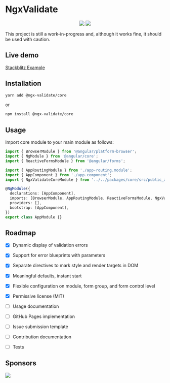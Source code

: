 # NgxValidate

<p align="center">
  <img src="https://img.shields.io/github/license/ng-turkey/ngx-validate.svg" />
  <img src="https://img.shields.io/twitter/follow/ngTurkiye.svg?label=Follow"/>
</p>

This project is still a work-in-progress and, although it works fine, it should be used with caution.

## Live demo

[Stackblitz Example](https://stackblitz.com/edit/ngx-validate)

## Installation
```bash
yarn add @ngx-validate/core
```
or
```bash
npm install @ngx-validate/core
```

## Usage
Import core module to your main module as follows:

```typescript
import { BrowserModule } from '@angular/platform-browser';
import { NgModule } from '@angular/core';
import { ReactiveFormsModule } from '@angular/forms';

import { AppRoutingModule } from './app-routing.module';
import { AppComponent } from './app.component';
import { NgxValidateCoreModule } from '../../packages/core/src/public_api';

@NgModule({
  declarations: [AppComponent],
  imports: [BrowserModule, AppRoutingModule, ReactiveFormsModule, NgxValidateCoreModule.forRoot()],
  providers: [],
  bootstrap: [AppComponent],
})
export class AppModule {}

``` 
## Roadmap

- [x] Dynamic display of validation errors

- [x] Support for error blueprints with parameters

- [x] Separate directives to mark style and render targets in DOM

- [x] Meaningful defaults, instant start

- [x] Flexible configuration on module, form group, and form control level

- [x] Permissive license (MIT)

- [ ] Usage documentation

- [ ] GitHub Pages implementation

- [ ] Issue submission template

- [ ] Contribution documentation

- [ ] Tests


## Sponsors

<a href="https://www.etiya.com/" target="_blank"><img src="https://www.etiya.com/images/home/1216/large/39285.png"></a>
